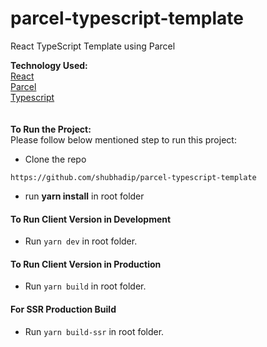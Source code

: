 # parcel-typescript-template
React TypeScript Template using Parcel 

**Technology Used:**\
[React](https://reactjs.org/)\
[Parcel](https://github.com/parcel-bundler/parcel)\
[Typescript](https://github.com/microsoft/TypeScript)\
\
\
**To Run the Project:**\
Please follow below mentioned step to run this project:

- Clone the repo
```shell##
https://github.com/shubhadip/parcel-typescript-template
```
- run **yarn install** in root folder

#### To Run Client Version in Development
- Run `yarn dev` in root folder.

#### To Run Client Version in Production
- Run `yarn build` in root folder.

#### For SSR Production Build
- Run `yarn build-ssr` in root folder.

